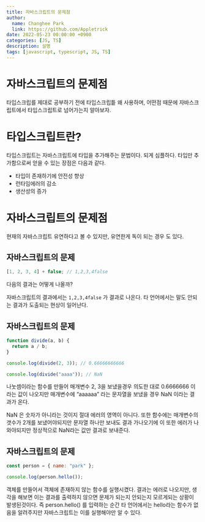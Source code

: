 ```yaml
---
title: 자바스크립트의 문제점
author:
  name: Changhee Park
  link: https://github.com/Appletrick
date: 2022-05-23 00:00:00 +0900
categories: [JS, TS]
description: 설명
tags: [javascript, typescript, JS, TS]
---
```


# 자바스크립트의 문제점

타입스크립를 제대로 공부하기 전에 타입스크립틑 왜 사용하며, 어떤점 때문에 자바스크립트에서 타입스크립트로 넘어가는지 알아보자.

# 타입스크립트란?

타입스크립트는 자바스크립트에 타입을 추가해주는 문법이다. 되게 심플하다. 타입만 추가함으로써 얻을 수 있는 장점은 다음과 같다.

- 타입이 존재하기에 안전성 향상
- 런타임에러의 감소
- 생산성의 증가

# 자바스크립트의 문제점

현재의 자바스크립트 유연하다고 볼 수 있지만, 유연한게 독이 되는 경우 도 있다.

## 자바스크립트의 문제

```jsx
[1, 2, 3, 4] + false; // 1,2,3,4false
```

다음의 결과는 어떻게 나올까?

자바스크립트의 결과에서는 `1,2,3,4false` 가 결과로 나온다. 타 언어에서는 말도 안되는 결과가 도출되는 현상이 일어난다.

## 자바스크립트의 문제

```jsx
function divide(a, b) {
  return a / b;
}

console.log(divide(2, 3)); // 0.66666666666

console.log(divide("aaaa")); // NaN
```

나눗셈이라는 함수를 만들어 매개변수 2, 3을 보냈을경우 의도한 대로 0.6666666 이라는 값이 나오지만 매개변수에 “aaaaaa” 라는 문자열을 보냈을 경우 NaN 이라는 결과가 온다.

NaN 은 숫자가 아니라는 것이지 절대 에러의 영역이 아니다. 또한 함수에는 매개변수의 갯수가 2개를 보냈어야되지만 문자열 하나만 보내도 결과 가나오기에 이 또한 에러가 나와야되지만 정상적으로 NaN라는 값만 결과로 보내준다.

## 자바스크립트의 문제

```jsx
const person = { name: "park" };

console.log(person.hello());
```

객체를 만들어서 객체에 존재하지 않는 함수를 실행시켰다. 결과는 에러로 나오지만, 생각을 해보면 이는 결과를 출력하지 않으면 문제가 되는지 안되는지 모르게되는 상황이 발생된것이다. 즉 person.hello() 를 입력하는 순간 타 언어에서는 hello라는 함수가 없음을 알려주지만 자바스크립트는 이를 실행해야만 알 수 있다.
